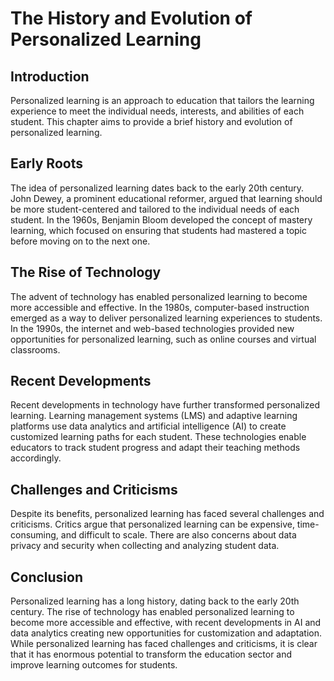 The History and Evolution of Personalized Learning
==================================================================================================

Introduction
------------

Personalized learning is an approach to education that tailors the learning experience to meet the individual needs, interests, and abilities of each student. This chapter aims to provide a brief history and evolution of personalized learning.

Early Roots
-----------

The idea of personalized learning dates back to the early 20th century. John Dewey, a prominent educational reformer, argued that learning should be more student-centered and tailored to the individual needs of each student. In the 1960s, Benjamin Bloom developed the concept of mastery learning, which focused on ensuring that students had mastered a topic before moving on to the next one.

The Rise of Technology
----------------------

The advent of technology has enabled personalized learning to become more accessible and effective. In the 1980s, computer-based instruction emerged as a way to deliver personalized learning experiences to students. In the 1990s, the internet and web-based technologies provided new opportunities for personalized learning, such as online courses and virtual classrooms.

Recent Developments
-------------------

Recent developments in technology have further transformed personalized learning. Learning management systems (LMS) and adaptive learning platforms use data analytics and artificial intelligence (AI) to create customized learning paths for each student. These technologies enable educators to track student progress and adapt their teaching methods accordingly.

Challenges and Criticisms
-------------------------

Despite its benefits, personalized learning has faced several challenges and criticisms. Critics argue that personalized learning can be expensive, time-consuming, and difficult to scale. There are also concerns about data privacy and security when collecting and analyzing student data.

Conclusion
----------

Personalized learning has a long history, dating back to the early 20th century. The rise of technology has enabled personalized learning to become more accessible and effective, with recent developments in AI and data analytics creating new opportunities for customization and adaptation. While personalized learning has faced challenges and criticisms, it is clear that it has enormous potential to transform the education sector and improve learning outcomes for students.


